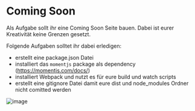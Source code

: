 # Coming Soon

Als Aufgabe sollt ihr eine Coming Soon Seite bauen. Dabei ist eurer Kreativität keine Grenzen gesetzt.

Folgende Aufgaben solltet ihr dabei erledigen:
* erstellt eine package.json Datei
* installiert das `momentjs` package als dependency (https://momentjs.com/docs/)
* installiert Webpack und nutzt es für eure build und watch scripts
* erstellt eine gitignore Datei damit eure dist und node_modules Ordner nicht comitted werden

![image](https://user-images.githubusercontent.com/9947198/193016219-a3de7908-1054-4400-959f-16d06255f72d.png)
